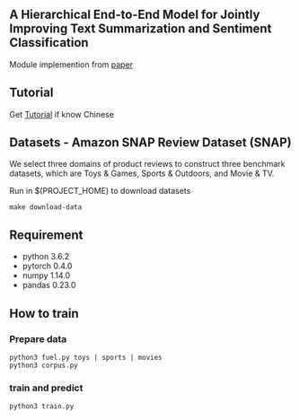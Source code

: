 ## A Hierarchical End-to-End Model for Jointly Improving Text Summarization and Sentiment Classification
Module implemention from [paper](https://arxiv.org/pdf/1805.01089.pdf)

## Tutorial
Get [Tutorial](https://zhuanlan.zhihu.com/p/38615385) if know Chinese

## Datasets - Amazon SNAP Review Dataset (SNAP)
We select three domains of product reviews to construct three benchmark datasets, which are Toys & Games, Sports & Outdoors, and Movie & TV.

Run in $(PROJECT_HOME) to download datasets
```
make download-data
```

## Requirement
* python 3.6.2
* pytorch 0.4.0
* numpy 1.14.0
* pandas 0.23.0

## How to train

### Prepare data
```
python3 fuel.py toys | sports | movies
python3 corpus.py
```

### train and predict
```
python3 train.py
```
